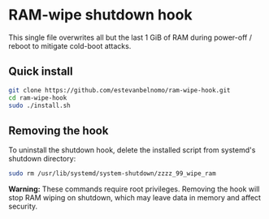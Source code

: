 # RAM-wipe shutdown hook

This single file overwrites all but the last 1 GiB of RAM during power-off /
reboot to mitigate cold-boot attacks.

## Quick install

```bash
git clone https://github.com/estevanbelnomo/ram-wipe-hook.git
cd ram-wipe-hook
sudo ./install.sh
```

## Removing the hook

To uninstall the shutdown hook, delete the installed script from systemd's
shutdown directory:

```bash
sudo rm /usr/lib/systemd/system-shutdown/zzzz_99_wipe_ram
```

**Warning:** These commands require root privileges. Removing the hook will stop
RAM wiping on shutdown, which may leave data in memory and affect security.

